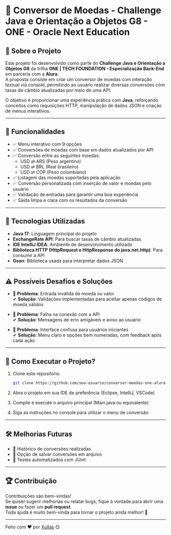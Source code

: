 # 💱 Conversor de Moedas - Challenge Java e Orientação a Objetos G8 - ONE - Oracle Next Education

## 📌 Sobre o Projeto

Este projeto foi desenvolvido como parte do **Challenge Java e Orientação a Objetos G8** da trilha **ONE | TECH FOUNDATION - Especialização Back-End** em parceria com a **Alura**.  
A proposta consiste em criar um conversor de moedas com interação textual via console, permitindo ao usuário realizar diversas conversões com taxas de câmbio atualizadas por meio de uma API.

O objetivo é proporcionar uma experiência prática com **Java**, reforçando conceitos como requisições HTTP, manipulação de dados JSON e criação de menus interativos.

---

## 🎯 Funcionalidades

- ✅ Menu interativo com 9 opções
- ✅ Conversões de moedas com base em dados atualizados por API
- ✅ Conversão entre as seguintes moedas:
    - USD ⇄ ARS (Peso argentino)
    - USD ⇄ BRL (Real brasileiro)
    - USD ⇄ COP (Peso colombiano)
- ✅ Listagem das moedas suportadas pela aplicação
- ✅ Conversão personalizada com inserção de valor e moedas pelo usuário
- ✅ Validação de entradas para garantir uma boa experiência
- ✅ Saída limpa e clara com os resultados da conversão

---

## 🚀 Tecnologias Utilizadas

- **Java 17**: Linguagem principal do projeto
- **ExchangeRate API**: Para buscar taxas de câmbio atualizadas
- **IDE IntelliJ IDEA**: Ambiente de desenvolvimento utilizado
- **Biblioteca HTTP (HttpRequest e HttpResponse do java.net.http)**: Para consumir a API
- **Gson**: Biblioteca usada para interpretar dados JSON

---

## ⚠️ Possíveis Desafios e Soluções

- 🔹 **Problema**: Entrada inválida de moeda ou valor  
  ✔ **Solução**: Validações implementadas para aceitar apenas códigos de moeda válidos

- 🔹 **Problema**: Falha na conexão com a API  
  ✔ **Solução**: Mensagens de erro amigáveis e aviso ao usuário

- 🔹 **Problema**: Interface confusa para usuários iniciantes  
  ✔ **Solução**: Menu claro e opções bem numeradas, com feedback após cada ação

---

## 📂 Como Executar o Projeto?

1. Clone este repositório:
   ```bash
   git clone https://github.com/seu-usuario/conversor-moedas-one-alura.git
   ```
2. Abra o projeto em sua IDE de preferência (Eclipse, IntelliJ, VSCode)

3. Compile e execute o arquivo principal (Main.java ou equivalente)

4. Siga as instruções no console para utilizar o menu de conversão

---

## 🛠 Melhorias Futuras

- 🔹 Histórico de conversões realizadas
- 🔹 Opção de salvar conversões em arquivo
- 🔹 Testes automatizados com JUnit

---

## 🏆 Contribuição

Contribuições são bem-vindas!  
Se quiser sugerir melhorias ou relatar bugs, fique à vontade para abrir uma **issue** ou fazer um **pull request**.  
Toda ajuda é muito bem-vinda para tornar o projeto ainda melhor! 🚀

---

Feito com ❤️ por [Xullas](https://github.com/Xullas) 😊
